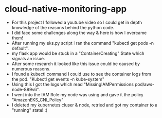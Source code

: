 # cloud-native-monitoring-app
- For this project I followed a youtube video so I could get in depth knowledge of the reasons behind the python code.
- I did face some challenges along the way & here is how I overcame them! 
- After running my eks.py script I ran the command "kubectl get pods -n default".
- my flask app would be stuck in a "ContainerCreating" State which signals an issue. 
- After some research it looked like this issue could be caused by numerous reasons. 
- I found a kubectl command I could use to see the container logs from the pod. "Kubectl get events -n kube-system"
- Using this I got the logs which read "MissingIAMPermissions pod/aws-node-889v6".
- I went into the IAM Role my node was using and gave it the policy "AmazonEKS_CNI_Policy"
- I deleted my kubernetes cluser & node, retried and got my container to a "running" state! :)
